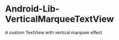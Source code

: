 Android-Lib-VerticalMarqueeTextView
===================================

A custom TextView with vertical marquee effect
